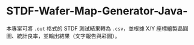 # STDF-Wafer-Map-Generator-Java-
本專案可將 `.out` 格式的 STDF 測試結果轉為 `.csv`，並根據 X/Y 座標繪製晶圓圖、統計良率，並輸出結果（文字報告與彩圖）。
